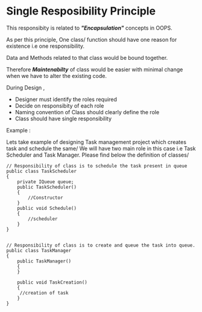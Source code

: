 # Single Resposibility Principle
>
  This responsibity is related to <strong><em>"Encapsulation"</em></strong> concepts in OOPS.
  >
  As per this principle, One class/ function should have one reason for existence i.e one responsibility.
  >
  Data and Methods related to that class would be bound together.
  >
  Therefore  <strong><em>Maintenabilty</em></strong> of class would be easier with minimal change when we have to alter the existing code.
  
>
  During Design ,
  <ul>
    <li>Designer must identify the roles required</li>
    <li>Decide on responsibity of each role</li>
    <li>Naming convention of Class should clearly define the role</li>
    <li>Class should have single responsibility </li>
  </ul>
  
  Example : 
  
  Lets take example of designing Task management project which creates task and schedule the same/
  We will have two main role in this case i.e Task Scheduler and Task Manager. Please find below the definition of classes/
  
    // Responsibility of class is to schedule the task present in queue
    public class TaskScheduler
    {
        private IQueue queue;
        public TaskScheduler()
        {
            //Constructor
        }
        public void Schedule()
        {
            //scheduler
        }
    }
    
    
    // Responsibility of class is to create and queue the task into queue.
    public class TaskManager
    {  
        public TaskManager()
        {
        }

        public void TaskCreation()
        {
         //creation of task   
        }
    }
  
